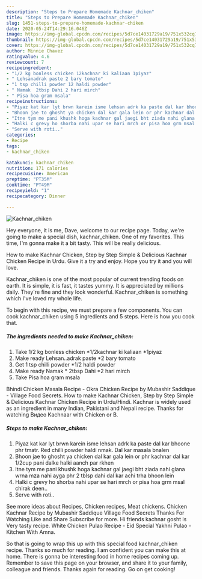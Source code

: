 ```yaml
---
description: "Steps to Prepare Homemade Kachnar_chiken"
title: "Steps to Prepare Homemade Kachnar_chiken"
slug: 1451-steps-to-prepare-homemade-kachnar-chiken
date: 2020-05-24T14:29:16.046Z
image: https://img-global.cpcdn.com/recipes/5d7ce14031729a19/751x532cq70/kachnar_chiken-recipe-main-photo.jpg
thumbnail: https://img-global.cpcdn.com/recipes/5d7ce14031729a19/751x532cq70/kachnar_chiken-recipe-main-photo.jpg
cover: https://img-global.cpcdn.com/recipes/5d7ce14031729a19/751x532cq70/kachnar_chiken-recipe-main-photo.jpg
author: Minnie Chavez
ratingvalue: 4.6
reviewcount: 7
recipeingredient:
- "1/2 kg bonless chicken 12kachnar ki kaliaan 1piyaz"
- " Lehsanadrak paste 2 bary tomato"
- "1 tsp chilli powder 12 haldi powder"
- " Namak  2tbsp Dahi 2 hari mirch"
- " Pisa hoa gram msala"
recipeinstructions:
- "Piyaz kat kar lyt brwn karein isme lehsan adrk ka paste dal kar bhoone phr tmatr. Red chilli powder haldi nmak. Dal kar masala bnalen"
- "Bhoon jae to ghosht ya chicken dal kar gala lein or phr kachnar dal kar 1/2cup pani dalke halki aanch par rkhen"
- "Itne tym me pani khushk hoga kachnar gal jaegi bht ziada nahi glana wrna mza nahi ayga phr 2 tblsp dahi dal kar achi trha bhoon lein"
- "Halki c grevy ho shorba nahi upar se hari mrch or pisa hoa grm msal chirak deen.."
- "Serve with roti.."
categories:
- Recipe
tags:
- kachnar_chiken

katakunci: kachnar_chiken 
nutrition: 171 calories
recipecuisine: American
preptime: "PT35M"
cooktime: "PT49M"
recipeyield: "1"
recipecategory: Dinner

---
```



![Kachnar_chiken](https://img-global.cpcdn.com/recipes/5d7ce14031729a19/751x532cq70/kachnar_chiken-recipe-main-photo.jpg)

Hey everyone, it is me, Dave, welcome to our recipe page. Today, we're going to make a special dish, kachnar_chiken. One of my favorites. This time, I'm gonna make it a bit tasty. This will be really delicious.

How to make Kachnar Chicken, Step by Step Simple &amp; Delicious Kachnar Chicken Recipe in Urdu. Give it a try and enjoy. Hope you try it and you will love.

Kachnar_chiken is one of the most popular of current trending foods on earth. It is simple, it is fast, it tastes yummy. It is appreciated by millions daily. They're fine and they look wonderful. Kachnar_chiken is something which I've loved my whole life.


To begin with this recipe, we must prepare a few components. You can cook kachnar_chiken using 5 ingredients and 5 steps. Here is how you cook that.

<!--inarticleads1-->

##### The ingredients needed to make Kachnar_chiken:

1. Take 1/2 kg bonless chicken *1/2kachnar ki kaliaan *1piyaz
1. Make ready  Lehsan..adrak paste *2 bary tomato
1. Get 1 tsp chilli powder *1/2 haldi powder
1. Make ready  Namak * 2tbsp Dahi *2 hari mirch
1. Take  Pisa hoa gram msala


Bhindi Chicken Masala Recipe - Okra Chicken Recipe by Mubashir Saddique - Village Food Secrets. How to make Kachnar Chicken, Step by Step Simple &amp; Delicious Kachnar Chicken Recipe in Urdu/Hindi. Kachnar is widely used as an ingredient in many Indian, Pakistani and Nepali recipe. Thanks for watching Видео Kachnaar with Chicken or B. 

<!--inarticleads2-->

##### Steps to make Kachnar_chiken:

1. Piyaz kat kar lyt brwn karein isme lehsan adrk ka paste dal kar bhoone phr tmatr. Red chilli powder haldi nmak. Dal kar masala bnalen
1. Bhoon jae to ghosht ya chicken dal kar gala lein or phr kachnar dal kar 1/2cup pani dalke halki aanch par rkhen
1. Itne tym me pani khushk hoga kachnar gal jaegi bht ziada nahi glana wrna mza nahi ayga phr 2 tblsp dahi dal kar achi trha bhoon lein
1. Halki c grevy ho shorba nahi upar se hari mrch or pisa hoa grm msal chirak deen..
1. Serve with roti..


See more ideas about Recipes, Chicken recipes, Meat chickens. Chicken Kachnar Recipe by Mubashir Saddique Village Food Secrets Thanks For Watching Like and Share Subscribe for more. Hi friends kachnar gosht is Very tasty recipe. White Chicken Pulao Recipe - Eid Special Yakhni Pulao - Kitchen With Amna. 

So that is going to wrap this up with this special food kachnar_chiken recipe. Thanks so much for reading. I am confident you can make this at home. There is gonna be interesting food in home recipes coming up. Remember to save this page on your browser, and share it to your family, colleague and friends. Thanks again for reading. Go on get cooking!

